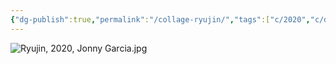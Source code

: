 ```yaml
---
{"dg-publish":true,"permalink":"/collage-ryujin/","tags":["c/2020","c/dragon","c/cave","c/water","c/water-fountain","c/fog","c/rocks","c/blue","c/gold"],"created":"2024-01-22T21:59:51.260-05:00","updated":"2024-01-22T22:01:28.020-05:00"}
---
```



![Ryujin, 2020, Jonny Garcia.jpg](/img/user/MEDIA/Ryujin,%202020,%20Jonny%20Garcia.jpg)
